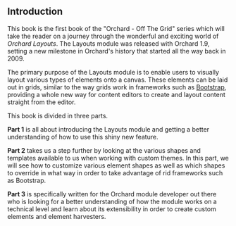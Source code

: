 ## Introduction ##

This book is the first book of the "Orchard - Off The Grid" series which will take the reader on a journey through the wonderful and exciting world of *Orchard Layouts*. The Layouts module was released with Orchard 1.9, setting a new milestone in Orchard's history that started all the way back in 2009. 

The primary purpose of the Layouts module is to enable users to visually layout various types of elements onto a canvas. These elements can be laid out in grids, similar to the way grids work in frameworks such as [Bootstrap](http://getbootstrap.com), providing a whole new way for content editors to create and layout content straight from the editor.

This book is divided in three parts.

**Part 1** is all about introducing the Layouts module and getting a better understanding of how to use this shiny new feature.

**Part 2** takes us a step further by looking at the various shapes and templates available to us when working with custom themes. In this part, we will see how to customize various element shapes as well as which shapes to override in what way in order to take advantage of rid frameworks such as Bootstrap.

**Part 3** is specifically written for the Orchard module developer out there who is looking for a better understanding of how the module works on a technical level and learn about its extensibility in order to create custom elements and element harvesters.

 